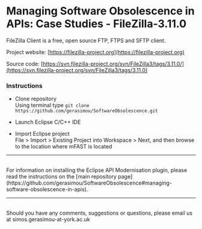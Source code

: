 # Managing Software Obsolescence in APIs: Case Studies - FileZilla-3.11.0

FileZilla Client is a free, open source FTP, FTPS and SFTP client.

Project website: [https://filezilla-project.org](https://filezilla-project.org)

Source code: [https://svn.filezilla-project.org/svn/FileZilla3/tags/3.11.0/](https://svn.filezilla-project.org/svn/FileZilla3/tags/3.11.0)
<br/>

### Instructions

* Clone  repository
<br/>Using terminal type ```git clone https://github.com/gerasimou/SoftwareObsolescence.git```

* Launch Eclipse C/C++ IDE

* Import Eclipse project
<br/> File > Import > Existing Project into Workspace > Next, and then browse to the location where mFAST is located

---
<br/>
For information on installing the Eclipse API Modernisation plugin, please read the instructions on the [main repository page](https://github.com/gerasimou/SoftwareObsolescence#managing-software-obsolescence-in-apis).

***
<br/>Should you have any comments, suggestions or questions, please email us at simos.gerasimou-at-york.ac.uk

